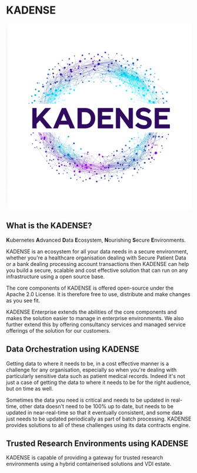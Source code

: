 # KADENSE
![Kadence Logo](./docs/kadense.png)

## What is the KADENSE?
**K**ubernetes **A**dvanced **D**ata **E**cosystem, **N**ourishing **S**ecure **E**nvironments.

KADENSE is an ecosystem for all your data needs in a secure environment, whether you're a healthcare organisation dealing with Secure Patient Data or a bank dealing processing account transactions then KADENSE can help you build a secure, scalable and cost effective solution that can run on any infrastructure using a open source base.

The core components of KADENSE is offered open-source under the Apache 2.0 License. It is therefore free to use, distribute and make changes as you see fit.

KADENSE Enterprise extends the abilities of the core components and makes the solution easier to manage in enterprise environments. We also further extend this by offering consultancy services and managed service offerings of the solution for our customers.

## Data Orchestration using KADENSE
Getting data to where it needs to be, in a cost effective manner is a challenge for any organisation, especially so when you're dealing with particularly sensitive data such as patient medical records. Indeed it's not just a case of getting the data to where it needs to be for the right audience, but on time as well. 

Sometimes the data you need is critical and needs to be updated in real-time, other data doesn't need to be 100% up to date, but needs to be updated in near-real-time so that it eventually consistent, and some data just needs to be updated periodically as part of batch processing. KADENSE provides solutions to all of these challenges using its data contracts engine.

## Trusted Research Environments using KADENSE
KADENSE is capable of providing a gateway for trusted research environments using a hybrid containerised solutions and VDI estate.
